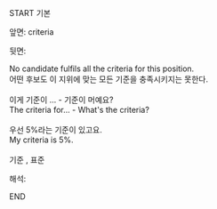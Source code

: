 START
기본

앞면:
criteria


뒷면:
<div>No candidate fulfils all the criteria for this position. </div><div><div>어떤 후보도 이 지위에 맞는 모든 기준을 충족시키지는 못한다.</div></div><div><br></div><div><div><div>이게 기준이 ... - 기준이 머예요?</div></div><div><div>The criteria for... - What's the criteria?</div></div></div><div><br></div><div><div><div>우선 5%라는 기준이 있고요.</div></div><div><div>My criteria is 5%.</div></div></div><div><br></div><div>기준 , 표준</div>


해석:

END